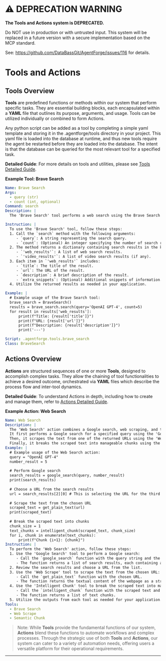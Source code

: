 # ⚠️ DEPRECATION WARNING

**The Tools and Actions system is DEPRECATED.**

Do NOT use in production or with untrusted input. This system will be replaced in a future version with a secure implementation based on the MCP standard.

See: https://github.com/DataBassGit/AgentForge/issues/116 for details.

# **Tools and Actions**

## **Tools Overview**

**Tools** are predefined functions or methods within our system that perform specific tasks. They are essential building blocks, each encapsulated within a **YAML** file that outlines its purpose, arguments, and usage. Tools can be utilized individually or combined to form Actions.

Any python script can be added as a tool by completing a simple yaml template and storing it in the .agentforge/tools directory in your project. This yaml file is loaded into the database at runtime, and thus new tools require the agent be restarted before they are loaded into the database. The intent is that the database can be queried for the most relevant tool for a specified task.

**Detailed Guide**: For more details on tools and utilities, please see [Tools Detailed Guide](tools.md).

**Example Tool: Brave Search**
```yaml
Name: Brave Search
Args:
  - query (str)
  - count (int, optional)
Command: search
Description: |
  The 'Brave Search' tool performs a web search using the Brave Search API. It retrieves search results based on the provided query. Each result includes the title, URL, description, and any extra snippets.

Instruction: |
  To use the 'Brave Search' tool, follow these steps:
  1. Call the `search` method with the following arguments:
     - `query`: A string representing the search query.
     - `count`: (Optional) An integer specifying the number of search results to retrieve. Defaults to 10 if not specified.
  2. The method returns a dictionary containing search results in the keys:
     - `'web_results'`: A list of web search results.
     - `'video_results'`: A list of video search results (if any).
  3. Each item in `'web_results'` includes:
     - `title`: The title of the result.
     - `url`: The URL of the result.
     - `description`: A brief description of the result.
     - `extra_snippets`: (Optional) Additional snippets of information.
  4. Utilize the returned results as needed in your application.

Example: |
  # Example usage of the Brave Search tool:
  brave_search = BraveSearch()
  results = brave_search.search(query='OpenAI GPT-4', count=5)
  for result in results['web_results']:
      print(f"Title: {result['title']}")
      print(f"URL: {result['url']}")
      print(f"Description: {result['description']}")
      print('---')

Script: .agentforge.tools.brave_search
Class: BraveSearch


```

## **Actions Overview**

**Actions** are structured sequences of one or more **Tools**, designed to accomplish complex tasks. They allow the chaining of tool functionalities to achieve a desired outcome, orchestrated via **YAML** files which describe the process flow and inter-tool dynamics.

**Detailed Guide**: To understand Actions in depth, including how to create and manage them, refer to [Actions Detailed Guide](actions.md).

**Example Action: Web Search**
```yaml
Name: Web Search
Description: |
  The 'Web Search' action combines a Google search, web scraping, and text chunking operations. 
  It first performs a Google search for a specified query using the 'Google Search' tool. 
  Then, it scrapes the text from one of the returned URLs using the 'Web Scrape' tool. 
  Finally, it breaks the scraped text into manageable chunks using the 'Intelligent Chunk' tool.
Example: |
  # Example usage of the Web Search action:
  query = "OpenAI GPT-4"
  number_result = 5
  
  # Perform Google search
  search_results = google_search(query, number_result)
  print(search_results)
  
  # Choose a URL from the search results
  url = search_results[2][0] # This is selecting the URL for the third result in the dictionary
  
  # Scrape the text from the chosen URL
  scraped_text = get_plain_text(url)
  print(scraped_text)
  
  # Break the scraped text into chunks
  chunk_size = 1
  text_chunks = intelligent_chunk(scraped_text, chunk_size)
  for i, chunk in enumerate(text_chunks):
      print(f"Chunk {i+1}: {chunk}")
Instruction: |
  To perform the 'Web Search' action, follow these steps:
  1. Use the 'Google Search' tool to perform a Google search:
     - Call the `google_search` function with the query string and the number of results to retrieve.
     - The function returns a list of search results, each containing a URL and a snippet.
  2. Review the search results and choose a URL from the list.
  3. Use the 'Web Scrape' tool to scrape the text from the chosen URL:
     - Call the `get_plain_text` function with the chosen URL.
     - The function returns the textual content of the webpage as a string.
  4. Use the 'Intelligent Chunk' tool to break the scraped text into manageable chunks:
     - Call the `intelligent_chunk` function with the scraped text and the desired chunk size.
     - The function returns a list of text chunks.
  5. Utilize the outputs from each tool as needed for your application.
Tools:
  - Brave Search
  - Web Scrape
  - Semantic Chunk
```

>Note: While **Tools** provide the fundamental functions of our system, **Actions** blend these functions to automate workflows and complex processes. Through the strategic use of both **Tools** and **Actions**, our system can cater to a variety of automation needs, offering users a versatile platform for their operational requirements.

---